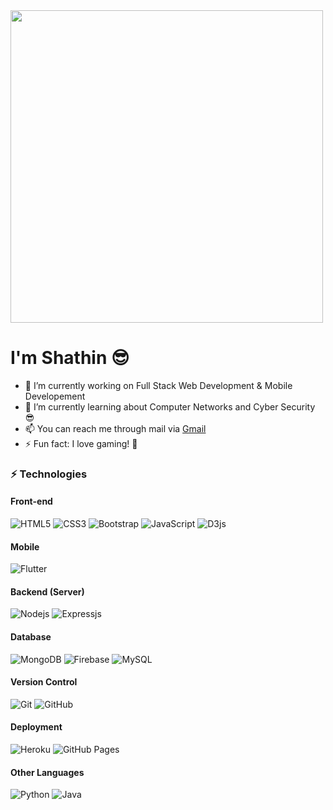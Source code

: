 <img src="https://media1.tenor.com/images/47f4b12ff525c081aa4c4c7243069ec4/tenor.gif?itemid=18176137" width="500">

# I'm **Shathin** 😎


- 🔭 I’m currently working on Full Stack Web Development & Mobile Developement
- 🌱 I’m currently learning about Computer Networks and Cyber Security 😎  
- 📫 You can reach me through mail via [Gmail](shathin.rao@gmail.com)
- ⚡ Fun fact: I love gaming! 🖤 

### ⚡ Technologies
#### Front-end 
![HTML5](https://img.shields.io/badge/-HTML5-E34F26?style=flat-square&logo=html5&logoColor=white)
![CSS3](https://img.shields.io/badge/-CSS3-1572B6?style=flat-square&logo=css3)
![Bootstrap](https://img.shields.io/badge/-Bootstrap-563D7C?style=flat-square&logo=bootstrap)
![JavaScript](https://img.shields.io/badge/-JavaScript-black?style=flat-square&logo=javascript)
![D3js](https://img.shields.io/badge/-D3.js-black?style=flat-square&logo=d3.js)
#### Mobile
![Flutter](https://img.shields.io/badge/-Flutter-1572B6?style=flat-square&logo=flutter)
#### Backend (Server)
![Nodejs](https://img.shields.io/badge/-Nodejs-black?style=flat-square&logo=Node.js)
![Expressjs](https://img.shields.io/badge/-Express-black?style=flat-square&logo=express)
#### Database
![MongoDB](https://img.shields.io/badge/-MongoDB-black?style=flat-square&logo=mongodb)
![Firebase](https://img.shields.io/badge/-Firebase-black?style=flat-square&logo=firebase)
![MySQL](https://img.shields.io/badge/-MySQL-fffff0?style=flat-square&logo=mysql)
#### Version Control
![Git](https://img.shields.io/badge/-Git-black?style=flat-square&logo=git)
![GitHub](https://img.shields.io/badge/-GitHub-181717?style=flat-square&logo=github)
#### Deployment
![Heroku](https://img.shields.io/badge/-Heroku-430098?style=flat-square&logo=heroku)
![GitHub Pages](https://img.shields.io/badge/-GitHub%20Pages-181717?style=flat-square&logo=github)
#### Other Languages
![Python](https://img.shields.io/badge/-Python-black?style=flat-square&logo=Python)
![Java](https://img.shields.io/badge/-Java-orange?style=flat-square&logo=java)




